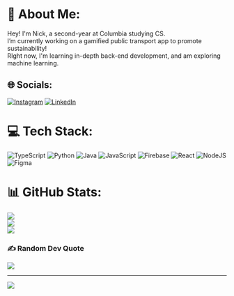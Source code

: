 # 💫 About Me:
Hey! I'm Nick, a second-year at Columbia studying CS.<br>I’m currently working on a gamified public transport app to promote sustainability!<br>RIght now, I'm learning in-depth back-end development, and am exploring machine learning.


## 🌐 Socials:
[![Instagram](https://img.shields.io/badge/Instagram-%23E4405F.svg?logo=Instagram&logoColor=white)](https://instagram.com/_nick.lam) [![LinkedIn](https://img.shields.io/badge/LinkedIn-%230077B5.svg?logo=linkedin&logoColor=white)](https://linkedin.com/in/nicholaslam2) 

# 💻 Tech Stack:
![TypeScript](https://img.shields.io/badge/typescript-%23007ACC.svg?style=for-the-badge&logo=typescript&logoColor=white) ![Python](https://img.shields.io/badge/python-3670A0?style=for-the-badge&logo=python&logoColor=ffdd54) ![Java](https://img.shields.io/badge/java-%23ED8B00.svg?style=for-the-badge&logo=openjdk&logoColor=white) ![JavaScript](https://img.shields.io/badge/javascript-%23323330.svg?style=for-the-badge&logo=javascript&logoColor=%23F7DF1E) ![Firebase](https://img.shields.io/badge/firebase-%23039BE5.svg?style=for-the-badge&logo=firebase) ![React](https://img.shields.io/badge/react-%2320232a.svg?style=for-the-badge&logo=react&logoColor=%2361DAFB) ![NodeJS](https://img.shields.io/badge/node.js-6DA55F?style=for-the-badge&logo=node.js&logoColor=white) ![Figma](https://img.shields.io/badge/figma-%23F24E1E.svg?style=for-the-badge&logo=figma&logoColor=white)
# 📊 GitHub Stats:
![](https://github-readme-stats.vercel.app/api?username=nlam0&theme=gotham&hide_border=false&include_all_commits=false&count_private=false)<br/>
![](https://github-readme-streak-stats.herokuapp.com/?user=nlam0&theme=gotham&hide_border=false)<br/>
![](https://github-readme-stats.vercel.app/api/top-langs/?username=nlam0&theme=gotham&hide_border=false&include_all_commits=false&count_private=false&layout=compact)

### ✍️ Random Dev Quote
![](https://quotes-github-readme.vercel.app/api?type=horizontal&theme=gruvbox)

---
[![](https://visitcount.itsvg.in/api?id=nlam0&icon=0&color=0)](https://visitcount.itsvg.in)

<!-- Proudly created with GPRM ( https://gprm.itsvg.in ) -->
